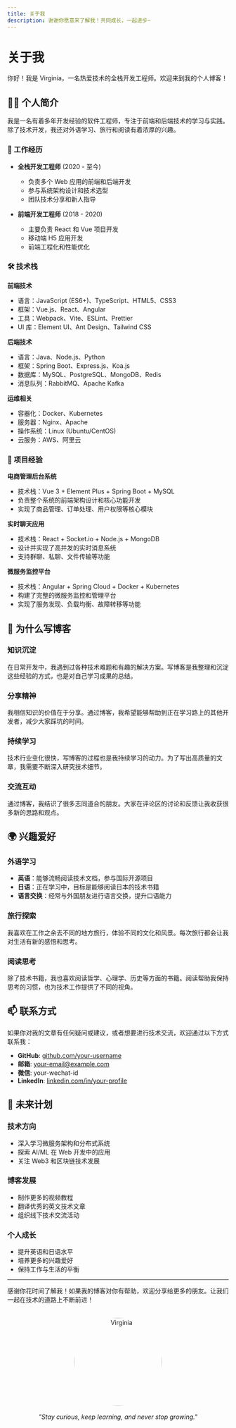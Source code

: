 ```yaml
---
title: 关于我
description: 谢谢你愿意来了解我！共同成长，一起进步~
---
```


# 关于我

你好！我是 Virginia，一名热爱技术的全栈开发工程师。欢迎来到我的个人博客！

## 🙋‍♀️ 个人简介

我是一名有着多年开发经验的软件工程师，专注于前端和后端技术的学习与实践。除了技术开发，我还对外语学习、旅行和阅读有着浓厚的兴趣。

### 💼 工作经历

- **全栈开发工程师** (2020 - 至今)

  - 负责多个 Web 应用的前端和后端开发
  - 参与系统架构设计和技术选型
  - 团队技术分享和新人指导

- **前端开发工程师** (2018 - 2020)
  - 主要负责 React 和 Vue 项目开发
  - 移动端 H5 应用开发
  - 前端工程化和性能优化

### 🛠️ 技术栈

**前端技术**

- 语言：JavaScript (ES6+)、TypeScript、HTML5、CSS3
- 框架：Vue.js、React、Angular
- 工具：Webpack、Vite、ESLint、Prettier
- UI 库：Element UI、Ant Design、Tailwind CSS

**后端技术**

- 语言：Java、Node.js、Python
- 框架：Spring Boot、Express.js、Koa.js
- 数据库：MySQL、PostgreSQL、MongoDB、Redis
- 消息队列：RabbitMQ、Apache Kafka

**运维相关**

- 容器化：Docker、Kubernetes
- 服务器：Nginx、Apache
- 操作系统：Linux (Ubuntu/CentOS)
- 云服务：AWS、阿里云

### 🌟 项目经验

**电商管理后台系统**

- 技术栈：Vue 3 + Element Plus + Spring Boot + MySQL
- 负责整个系统的前端架构设计和核心功能开发
- 实现了商品管理、订单处理、用户权限等核心模块

**实时聊天应用**

- 技术栈：React + Socket.io + Node.js + MongoDB
- 设计并实现了高并发的实时消息系统
- 支持群聊、私聊、文件传输等功能

**微服务监控平台**

- 技术栈：Angular + Spring Cloud + Docker + Kubernetes
- 构建了完整的微服务监控和管理平台
- 实现了服务发现、负载均衡、故障转移等功能

## 📝 为什么写博客

### 知识沉淀

在日常开发中，我遇到过各种技术难题和有趣的解决方案。写博客是我整理和沉淀这些经验的方式，也是对自己学习成果的总结。

### 分享精神

我相信知识的价值在于分享。通过博客，我希望能够帮助到正在学习路上的其他开发者，减少大家踩坑的时间。

### 持续学习

技术行业变化很快，写博客的过程也是我持续学习的动力。为了写出高质量的文章，我需要不断深入研究技术细节。

### 交流互动

通过博客，我结识了很多志同道合的朋友。大家在评论区的讨论和反馈让我收获很多新的思路和观点。

## 🌍 兴趣爱好

### 外语学习

- **英语**：能够流畅阅读技术文档，参与国际开源项目
- **日语**：正在学习中，目标是能够阅读日本的技术书籍
- **语言交换**：经常与外国朋友进行语言交换，提升口语能力

### 旅行探索

我喜欢在工作之余去不同的地方旅行，体验不同的文化和风景。每次旅行都会让我对生活有新的感悟和思考。

### 阅读思考

除了技术书籍，我也喜欢阅读哲学、心理学、历史等方面的书籍。阅读帮助我保持思考的习惯，也为技术工作提供了不同的视角。

## 📫 联系方式

如果你对我的文章有任何疑问或建议，或者想要进行技术交流，欢迎通过以下方式联系我：

- **GitHub**: [github.com/your-username](https://github.com/your-username)
- **邮箱**: your-email@example.com
- **微信**: your-wechat-id
- **LinkedIn**: [linkedin.com/in/your-profile](https://linkedin.com/in/your-profile)

## 🎯 未来计划

### 技术方向

- 深入学习微服务架构和分布式系统
- 探索 AI/ML 在 Web 开发中的应用
- 关注 Web3 和区块链技术发展

### 博客发展

- 制作更多的视频教程
- 翻译优秀的英文技术文章
- 组织线下技术交流活动

### 个人成长

- 提升英语和日语水平
- 培养更多的兴趣爱好
- 保持工作与生活的平衡

---

感谢你花时间了解我！如果我的博客对你有帮助，欢迎分享给更多的朋友。让我们一起在技术的道路上不断前进！

<div style="text-align: center; margin-top: 2rem;">
  <img src="/images/profile.jpg" alt="Virginia" style="width: 200px; height: 200px; border-radius: 50%; object-fit: cover;">
  <p style="margin-top: 1rem; font-style: italic; color: var(--vp-c-text-2);">
    "Stay curious, keep learning, and never stop growing."
  </p>
</div>
